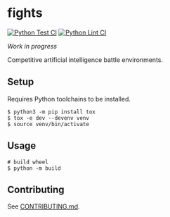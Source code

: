 # fights

[![Python Test CI](https://github.com/poapper-inc/fights/actions/workflows/python-test.yml/badge.svg)](https://github.com/poapper-inc/fights/actions/workflows/python-test.yml)
[![Python Lint CI](https://github.com/poapper-inc/fights/actions/workflows/python-lint.yml/badge.svg)](https://github.com/poapper-inc/fights/actions/workflows/python-lint.yml)

_Work in progress_

Competitive artificial intelligence battle environments.

## Setup

Requires Python toolchains to be installed.

```shell
$ python3 -m pip install tox
$ tox -e dev --devenv venv
$ source venv/bin/activate
```

## Usage

```shell
# build wheel
$ python -m build
```

## Contributing

See [CONTRIBUTING.md](CONTRIBUTING.md).

